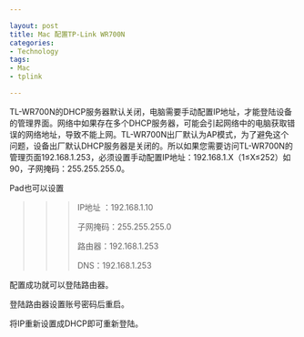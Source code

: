 ```yaml
---

layout: post
title: Mac 配置TP-Link WR700N
categories: 
- Technology
tags:
- Mac
- tplink

---
```



TL-WR700N的DHCP服务器默认关闭，电脑需要手动配置IP地址，才能登陆设备的管理界面。网络中如果存在多个DHCP服务器，可能会引起网络中的电脑获取错误的网络地址，导致不能上网。TL-WR700N出厂默认为AP模式，为了避免这个问题，设备出厂默认DHCP服务器是关闭的。所以如果您需要访问TL-WR700N的管理页面192.168.1.253，必须设置手动配置IP地址：192.168.1.X（1≤X≤252）如90，子网掩码：255.255.255.0。

Pad也可以设置

> > > IP地址 ：192.168.1.10
> > > 
> > > 子网掩码：255.255.255.0
> > > 
> > > 路由器：192.168.1.253
> > > 
> > > DNS：192.168.1.253


配置成功就可以登陆路由器。

登陆路由器设置账号密码后重启。

将IP重新设置成DHCP即可重新登陆。